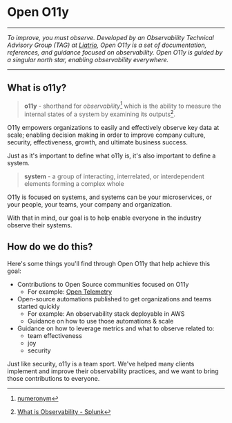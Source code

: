 # Open O11y

---

*To improve, you must observe. Developed by an Observability Technical Advisory Group (TAG) at [Liatrio](https://www.liatrio.com/), Open O11y is a set of documentation, references, and guidance focused on observability.  Open O11y is guided by a singular north star, enabling observability everywhere.*

---

## What is o11y?

> **o11y** - shorthand for *observability*[^1]  which is the ability to measure the
> internal states of a system by examining its outputs[^2].

O11y empowers organizations to easily and effectively observe key data at scale;
enabling decision making in order to improve company culture, security, effectiveness,
growth, and ultimate business success.

Just as it's important to define what o11y is, it's also important to define a system.

> **system** - a group of interacting, interrelated, or interdependent elements
> forming a complex whole

O11y is focused on systems, and systems can be your microservices, or your people,
your teams, your company and organization.

With that in mind, our goal is to help enable everyone in the industry observe their systems.

## How do we do this?

Here's some things you'll find through Open O11y that help achieve this goal:

- Contributions to Open Source communities focused on O11y
  - For example: [Open Telemetry](https://opentelemetry.io/)
- Open-source automations published to get organizations and teams started quickly
  - For example: An observability stack deployable in AWS
  - Guidance on how to use those automations & scale
- Guidance on how to leverage metrics and what to observe related to:
  - team effectiveness
  - joy
  - security

Just like security, o11y is a team sport. We've helped many clients implement
and improve their observability practices, and we want to bring those contributions
to everyone.

[^1]: [numeronym](https://en.wikipedia.org/wiki/Numeronym)

[^2]: [What is Observability - Splunk](https://www.splunk.com/en_us/data-insider/what-is-observability.html)
